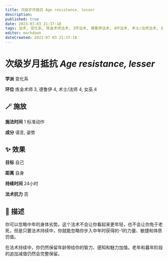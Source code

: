 ```yaml
---
title: 次级岁月抵抗 Age resistance, lesser
description: 
published: true
date: 2023-07-03 21:37:18
tags: 法术, 变化系, 炼金术师法术, 3环法术, 德鲁伊法术, 4环法术, 术士/法师法术, 女巫法术
editor: markdown
dateCreated: 2023-07-03 21:37:18
---
```


# **次级岁月抵抗** *Age resistance, lesser*

**学派** 变化系 

**环位** 炼金术师 3, 德鲁伊 4, 术士/法师 4, 女巫 4

## 🪄 施放

**施法时间** 1 标准动作

**成分** 语言, 姿势

## ✨ 效果 

**目标** 自己 

**距离** 自身  

**持续时间** 24小时 

**法术抗力** 否

## 📖 描述

你可以忽略中年的身体劣势。这个法术不会让你看起来更年轻，也不会让你免于老死，但是只要法术持续中，你就能忽略你步入中年时获得的-1的力量、敏捷和体质罚值。

在法术持续中，你仍然保留年龄带给你的智力、感知和魅力加值。老年和暮年阶段的追加减值仍然会完整保留。
    